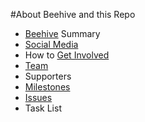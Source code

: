 #About Beehive and this Repo

* [Beehive](https://github.com/BeehiveNGO/Beehive/wiki/Beehive) Summary
* [Social Media](https://github.com/BeehiveNGO/Beehive/wiki/Social-Media)
* How to [Get Involved](https://github.com/BeehiveNGO/Beehive/wiki/Get-Involved)
* [Team](https://github.com/BeehiveNGO/Beehive/wiki/Team)
* Supporters
* [Milestones](https://github.com/BeehiveNGO/Beehive/milestones?with_issues=no)
* [Issues](https://github.com/BeehiveNGO/Beehive/issues)
* Task List

